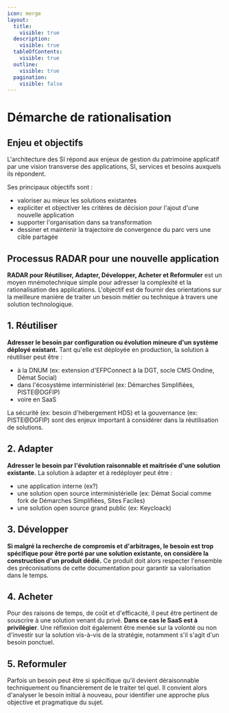 ```yaml
---
icon: merge
layout:
  title:
    visible: true
  description:
    visible: true
  tableOfContents:
    visible: true
  outline:
    visible: true
  pagination:
    visible: false
---
```


# Démarche de rationalisation

## Enjeu et objectifs

L'architecture des SI répond aux enjeux de gestion du patrimoine applicatif par une vision transverse des applications, SI, services et besoins auxquels ils répondent.

Ses principaux objectifs sont :

* valoriser au mieux les solutions existantes
* expliciter et objectiver les critères de décision pour l'ajout d'une nouvelle application
* supporter l'organisation dans sa transformation
* dessiner et maintenir la trajectoire de convergence du parc vers une cible partagée

## Processus RADAR pour une nouvelle application

**RADAR pour Réutiliser, Adapter, Développer, Acheter et Reformuler** est un moyen mnémotechnique simple pour adresser la complexité et la rationalisation des applications. L'objectif est de fournir des orientations sur la meilleure manière de traiter un besoin métier ou technique à travers une solution technologique.

## 1. Réutiliser

**Adresser le besoin par configuration ou évolution mineure d'un système déployé existant.** Tant qu'elle est déployée en production, la solution à réutiliser peut être :

* à la DNUM (ex: extension d'EFPConnect à la DGT, socle CMS Ondine, Démat Social)
* dans l'écosystème interministériel (ex: Démarches Simplifiées, PISTE@DGFIP)
* voire en SaaS

La sécurité (ex: besoin d'hébergement HDS) et la gouvernance (ex: PISTE@DGFIP) sont des enjeux important à considérer dans la réutilisation de solutions.

## 2. Adapter

**Adresser le besoin par l'évolution raisonnable et maitrisée d'une solution existante.** La solution à adapter et à redéployer peut être :

* une application interne (ex?)
* une solution open source interministérielle (ex: Démat Social comme fork de Démarches Simplifiées, Sites Faciles)
* une solution open source grand public (ex: Keycloack)

## 3. Développer

**Si malgré la recherche de compromis et d'arbitrages, le besoin est trop spécifique pour être porté par une solution existante, on considère la construction d'un produit dédié.** Ce produit doit alors respecter l'ensemble des préconisations de cette documentation pour garantir sa valorisation dans le temps.

## 4. Acheter

Pour des raisons de temps, de coût et d'efficacité, il peut être pertinent de souscrire à une solution venant du privé. **Dans ce cas le SaaS est à privilégier**. Une réflexion doit également être menée sur la volonté ou non d'investir sur la solution vis-à-vis de la stratégie, notamment s'il s'agit d'un besoin ponctuel.

## 5. Reformuler

Parfois un besoin peut être si spécifique qu'il devient déraisonnable techniquement ou financièrement de le traiter tel quel. Il convient alors d'analyser le besoin initial à nouveau, pour identifier une approche plus objective et pragmatique du sujet.
